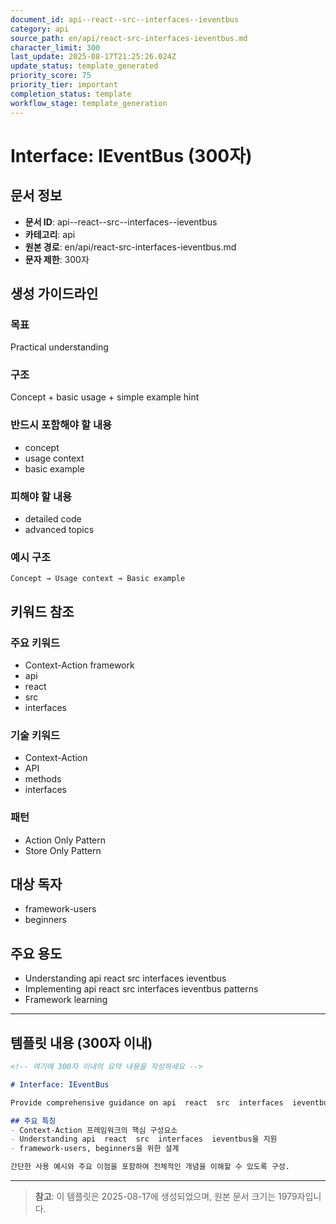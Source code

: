 ```yaml
---
document_id: api--react--src--interfaces--ieventbus
category: api
source_path: en/api/react-src-interfaces-ieventbus.md
character_limit: 300
last_update: 2025-08-17T21:25:26.024Z
update_status: template_generated
priority_score: 75
priority_tier: important
completion_status: template
workflow_stage: template_generation
---
```


# Interface: IEventBus (300자)

## 문서 정보
- **문서 ID**: api--react--src--interfaces--ieventbus
- **카테고리**: api
- **원본 경로**: en/api/react-src-interfaces-ieventbus.md
- **문자 제한**: 300자

## 생성 가이드라인

### 목표
Practical understanding

### 구조
Concept + basic usage + simple example hint

### 반드시 포함해야 할 내용
- concept
- usage context
- basic example

### 피해야 할 내용  
- detailed code
- advanced topics

### 예시 구조
```
Concept → Usage context → Basic example
```

## 키워드 참조

### 주요 키워드
- Context-Action framework
- api
- react
- src
- interfaces

### 기술 키워드
- Context-Action
- API
- methods
- interfaces

### 패턴
- Action Only Pattern
- Store Only Pattern

## 대상 독자
- framework-users
- beginners

## 주요 용도
- Understanding api  react  src  interfaces  ieventbus
- Implementing api  react  src  interfaces  ieventbus patterns
- Framework learning

---

## 템플릿 내용 (300자 이내)

```markdown
<!-- 여기에 300자 이내의 요약 내용을 작성하세요 -->

# Interface: IEventBus

Provide comprehensive guidance on api  react  src  interfaces  ieventbus

## 주요 특징
- Context-Action 프레임워크의 핵심 구성요소
- Understanding api  react  src  interfaces  ieventbus을 지원
- framework-users, beginners을 위한 설계

간단한 사용 예시와 주요 이점을 포함하여 전체적인 개념을 이해할 수 있도록 구성.
```

---

> **참고**: 이 템플릿은 2025-08-17에 생성되었으며, 
> 원본 문서 크기는 1979자입니다.
